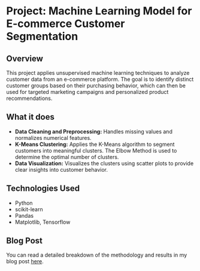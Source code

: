 # Project: Machine Learning Model for E-commerce Customer Segmentation

## Overview
This project applies unsupervised machine learning techniques to analyze customer data from an e-commerce platform. The goal is to identify distinct customer groups based on their purchasing behavior, which can then be used for targeted marketing campaigns and personalized product recommendations.

## What it does
- **Data Cleaning and Preprocessing:** Handles missing values and normalizes numerical features.
- **K-Means Clustering:** Applies the K-Means algorithm to segment customers into meaningful clusters. The Elbow Method is used to determine the optimal number of clusters.
- **Data Visualization:** Visualizes the clusters using scatter plots to provide clear insights into customer behavior. 

## Technologies Used
- Python
- scikit-learn
- Pandas
- Matplotlib, Tensorflow

## Blog Post
You can read a detailed breakdown of the methodology and results in my blog post [here](https://yourblog.com/project-deep-dive).
